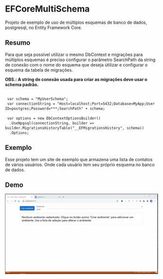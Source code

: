 # EFCoreMultiSchema
 
Projeto de exemplo de uso de múltiplos esquemas de banco de dados, postgresql, no Entity Framework Core.

## Resumo 

Para que seja possível utilizar o mesmo DbContext e migrações para múltiplos esquemas é preciso configurar o parâmetro SearchPath da string de conexão com o nome do esquema que deseja útilizar e configurar o esquema da tabela de migrações.

**OBS.: A string de conexão usada para criar as migrações deve usar o schema padrão.**

```CSharp

 var schema = "MyUserSchema";
 var connectionString = "Host=localhost;Port=5432;Database=MyApp;User ID=postgres;Password=***;SearchPath" + schema;

 var options = new DbContextOptionsBuilder()
  .UseNpgsql(connectionString, builder => builder.MigrationsHistoryTable("__EFMigrationsHistory", schema))
  .Options;
```

## Exemplo

Esse projeto tem um site de exemplo que armazena uma lista de contatos de vários usuários. Onde cada usuário tem seu próprio esquema no banco de dados.

## Demo

![alt text](https://raw.githubusercontent.com/WalissonPires/EFCoreMultiSchema/main/demo.gif "Demonstração")
